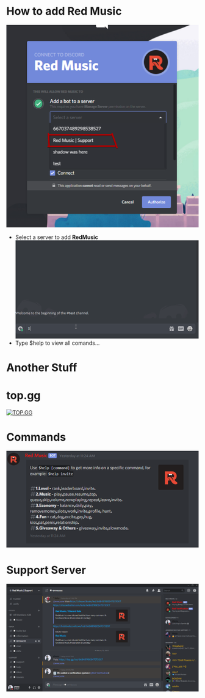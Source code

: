 # How to add Red Music
![Tutorial](NtxvuI.png)
- Select a server to add **RedMusic**
![Tutorial](hERRQX.gif)
- Type $help to view all comands...

# Another Stuff

# top.gg
[![TOP.GG](https://top.gg/api/widget/668481980547072007.svg)](https://top.gg/bot/668481980547072007)

# Commands
![Image of Imgur](3O3IWZ.png)

# Support Server
[![Support Server](iwfEJY.png)](https://discord.gg/RqBvr4H)

